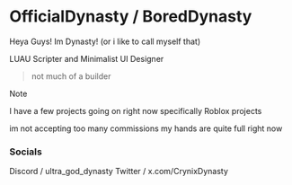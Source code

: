 # OfficialDynasty / BoredDynasty

Heya Guys! Im Dynasty! (or i like to call myself that)

LUAU Scripter and Minimalist UI Designer
> not much of a builder

> [!NOTE]
> I have a few projects going on right now
> specifically Roblox projects
>

im not accepting too many commissions my hands are quite full right now

### Socials
Discord / ultra_god_dynasty
Twitter / x.com/CrynixDynasty
